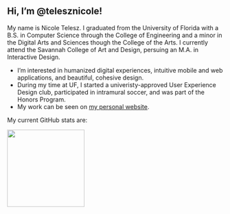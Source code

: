 ## Hi, I’m @telesznicole!
My name is Nicole Telesz. I graduated from the University of Florida with a B.S. in Computer Science through the College of Engineering and a minor in the Digital Arts and Sciences though the College of the Arts. I currently attend the Savannah College of Art and Design, persuing an M.A. in Interactive Design.
- I’m interested in humanized digital experiences, intuitive mobile and web applications, and beautiful, cohesive design.
- During my time at UF, I started a univeristy-approved User Experience Design club, participated in intramural soccer, and was part of the Honors Program.
- My work can be seen on [my personal website](https://www.nicoletelesz.com/).

My current GitHub stats are:

<img height="180em" src="https://github-readme-stats.vercel.app/api?username=telesznicole&show_icons=true&hide_border=true&&count_private=true&include_all_commits=true" />

<!---
telesznicole/telesznicole is a ✨ special ✨ repository because its `README.md` (this file) appears on your GitHub profile.
You can click the Preview link to take a look at your changes.
--->
